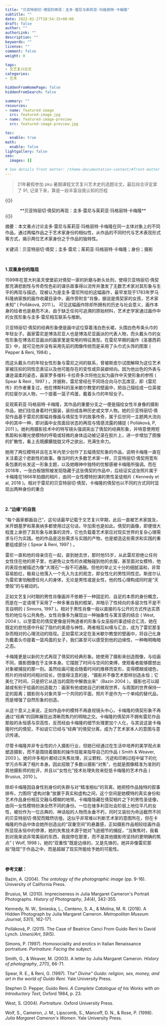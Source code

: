 ```yaml
---
title: "贝亚特丽切·倩契的再现：圭多·雷尼与茱莉亚·玛格丽特·卡梅隆"
subtitle: ""
date: 2022-02-27T10:54:15+08:00
draft: false
author: ""
authorLink: ""
description: ""
keywords: ""
license: ""
comment: false
weight: 0

tags:
- 文艺复兴论文
categories:
- 艺术

hiddenFromHomePage: false
hiddenFromSearch: false

summary: ""
resources:
- name: featured-image
  src: featured-image.jpg
- name: featured-image-preview
  src: featured-image-preview.jpg

toc:
  enable: true
math:
  enable: false
lightgallery: false
seo:
  images: []

# See details front matter: /theme-documentation-content/#front-matter
---
```


> 21年暑假参加 pku 暑期课程文艺复兴艺术史的选题论文，最后综合评定拿了 91, 记录下来，算是一段丰富自我认知的历程

{{<md>}}
<div align="center">**贝亚特丽切·倩契的再现：圭多·雷尼与茱莉亚·玛格丽特·卡梅隆**</div>
{{</md>}}

 <br>

摘要：本文重点讨论圭多·雷尼与茱莉亚·玛格丽特·卡梅隆在同一主体对象上的不同作品，通过两幅作品之于艺术家身份的相似性，从作品的不同时代与艺术表现形式等方式，揭示两位艺术家身份之于作品的独特性。

关键词：贝亚特丽切·倩契；圭多·雷尼；茱莉亚·玛格丽特·卡梅隆；身份；摄影

 <br>

**1.双重身份的隐现**

1599年在意大利圣天使堡前对倩契一家的折磨与断头处刑，使得贝亚特丽切·倩契那充满悲剧性与传奇性色彩的谋杀故事得以流传并激发了无数艺术家对其形象与生平的再现与描述。现被认为是圭多·雷尼所绘的这幅画作，最早发现于1783年罗马科隆纳家族的画作收藏目录中，画作旁附言“肖像，据说是倩契家的女孩，艺术家未知” ( Polláková, 2011 )。 可见这幅画作除却所拥有的历史与社会意义，画作本身的绘者也是悬而不决，由于缺乏任何可追溯的原始材料，艺术史学家通过画作中的女孩形象与圭多·雷尼相互联系与推断。

贝亚特丽切·倩契的经典形象便是画中这位穿着浅白色长裙，头围白色布条头巾的年轻女子。画家雷尼是博洛尼亚人也是博洛尼亚画派的代表人物，而头戴头巾的女性形象在博洛尼亚画派的画家里是常用的特征类型。在雷尼早期的画作《圣塞西莉亚》中，就可见他并没有采用先前的图像传统而是采用了头巾式头饰的图案 ( Pepper & Reni, 1984) 。

而这头戴头巾的年轻女性形象与雷尼之间的联系，曾被斯皮尔试图解释为这位艺术家被压抑的同性恋表征以及他可能存在的变性或异装癖倾向。因为他出色的外表与谦逊温柔的姿态，画家罗多维科·卡拉奇多次将他比拟为画作中天使形象的参照 ( Spear & Reni , 1997 ) 。并据称，雷尼曾经在不同场合向马尔瓦席亚，即《雷尼传》的作者重复过，他在博斯科的圣米歇尔教堂的壁画中，把自己描绘成一位英俊的拉斐尔派人物，一个提着一篮子鸡蛋，戴着头巾的年轻女子。

反观茱莉亚·玛格丽特·卡梅隆，其作品的重要分支之一便是描绘女性半身像的摄影作品，她们往往身着时代服装，装扮成各种历史或文学人物。她的贝亚特丽切·倩契作品基于雷尼的那幅肖像画与倩契生平的故事传奇，属于后世同一主题两大流向中的其中一种，即对画中女孩面目状态的再现与情感流露的捕捉 ( Polláková, P, 2011 )。她利用摄影技术中的特写镜头强调突出了倩契的经典形象，并特意使用短焦距和长曝光使模特的呼吸或轻微的身体运动被记录在胶片上，进一步增加了图像的扩散性，看上去既朦朦胧胧又呼之欲出，充满生命力。

她用了两位模特并且在五年内至少创作了五幅倩契形象的作品，说明卡梅隆一直在关注着这个悲剧性的故事。像当时的大多数艺术家一样，贝亚特丽切·倩契用宽布条包裹的长发这一形象主题，以及她眼神中独特的忧郁感被卡梅隆所强调。而在2018年，一张白板银照被发现隐藏于这张倩契的作品中，后经证实这张照片属于卡梅隆在1866年拍摄的相片，由同一女性模特扮演的男性圣徒相片 ( Kennedy et al, 2018 )。相对于雷尼的贝亚特丽切·倩契，卡梅隆的倩契也以不同的方式同时显现出两种身份的重合

 <br>

**2.“边缘”的自我**

 “每个画家都画自己”，这句话最早记载于文艺复兴早期，此后一直被艺术家提及，米开朗基罗和莱奥纳多都使用过这句话，毕加索也是如此。倩契的画像，即便很大程度上承担了其形象与故事的流传，它也负载着艺术家应对现实世界的复杂心理需求与行为实践。他的作品是这些需求与实践的产物，也是塑造这些需求和实践的重要组成部分 ( Spear & Reni, 1997 ) 。 

雷尼一直和他的母亲住在一起，直到她去世，那时他55岁，从此雷尼拒绝让任何女性住在他的房子里，也避免让女性的衣裙触碰到他的衣服，甚至面对女模特，他的表现也被描述为像“大理石”一般不可通融。但他的举止又十分的细腻温和，非常容易脸红，极易让他落入一个先入为主的观念，即女性化的男性同性恋。斯皮尔认为雷尼害怕触摸任何人的身体，无论是男性或是女性，他的性心理构成同时是“天使般”的与被动的。

正如文艺复兴时期的男性肖像画并不依赖于一种固定的、自足的本质的身份概念，而是在一定语境下采用了一种多重自我的框架，并暗示了性倾向的多层次性不是不言自明的 ( Simons, 1997 )。相对于男性肖像一般以直接的与公开的方式传达实质性的地位与公共角色，女性肖像多为展现出一种抽象性与寓言感的结合 ( West, 2004 )，以至雷尼的倩契更像是将殉道者的形象与女巫般的事迹结合汇流，她在既定的悲怆感中升起了隐约的美德与神性，两者相互纠缠与汇合，成为了雷尼那复杂而相对的心理流动的隐现。正如雷尼决定在圣米歇尔教堂的壁画中，将自己化身为戴着头巾提着一篮鸡蛋的女子，我们甚至可以感受到他的边缘性，一种晦明晦暗之态。 

卡梅隆更是以新的方式再现了倩契的经典形象。她使用了摄影来创造图像，与绘画不同，摄影图像在于主体本身。它摆脱了时间与空间的束缚，使观看者能够臆想出对象被捕捉的那一刻。虽然绘画可能会随着时间的推移而变形，变得模糊或褪色，照片的持续时间相对较长，但值得注意的是，“摄影并不像艺术那样创造永恒；它美化了时间，只是把它从适当的腐败中解救出来”（Bazin 2004 ）。摄影也可以超越或有别于绘画的创造能力：画家有他或她自己的微观世界，与周围的世界保持一定的距离；摄影则与对象共享一个共同的平面，照片不是作为一个单纯的替代品，而是增强了自然形象的创造。

从这个意义上来说，正如作品中的模特不再直视镜头中心，卡梅隆的倩契形象不再通过“经典”的回眸展现出清晰而焦灼的明暗之交。卡梅隆的倩契并不拥有雷尼作品那般的永恒感与崇高性，反而经由卡梅隆的细节处理更加个人化，与其说这是卡梅隆时代的倩契，不如说它已经与“经典”的倩契分离，成为了艺术家本人的意图与意识传递。

尽管卡梅隆并非专业性的介入摄影行业，但她已经通过在生活中培养的美学观点来塑造摄影，而不是围绕着摄影的操作技能来指导自己的作品 ( Smith & Weaver, 2003 )。她的许多相片都经过失焦处理，灰尘颗粒、污迹和印刷过程中留下的化学污点布满了相片本身。因此招致了多数以摄影“对焦”，也就是图像精准为准则的其他摄影师的批评，并且以“女性化”技术处理失败来贬低卡梅隆的艺术作品 ( Brusius, 2010 )。

除却卡梅隆因自身性别身份的失群与对“精准相似”的背离，她把控作品独特的叙事排布，力图将“虚构对象”放置于真实和虚构之间，这个空间是她模特的真实身份和艺术作品身份相互交融与模糊的地带。卡梅隆隐藏在倩契相片之下的男性圣徒像，由同一女性模特扮演全然不同的身份。一位在维多利亚社会阶层上地位平凡的女性，被扮作为一位古典的、神话般的人物而永垂不朽，同时又装扮为命运截然不同的贝亚特丽切·倩契而黯然彷徨。这似乎非常难以判断艺术家的意图所在，但在卡梅隆的作品中体会她所创造出的“双重空间”的悬置感，正如摄影作品相较绘画作品所显现永恒中的停滞，她的失焦技术源于她对飞逝细节的捕捉，“当聚焦时，我看到对我来说非常美丽的东西，我就停在那里，而不是其他摄影师坚持的更明确的焦点” ( Wolf, 1998 )，她的“双重性”既是边缘的，又是先锋的，她并非像雷尼那般“隐现”于作品之中，而是超越了现实所能给予她的可能性。

<br>

**参考文献：**

 

Bazin, A. (2004). *The ontology of the photographic image* (pp. 9-16). University of California Press.

 

Brusius, M. (2010). Impreciseness in Julia Margaret Cameron's Portrait Photographs. *History of Photography*, *34*(4), 342-355.

 

Kennedy, N. W., Smieska, L., Centeno, S. A., & Molina, M. R. (2018). A Hidden Photograph by Julia Margaret Cameron. *Metropolitan Museum Journal*, *53*(1), 162-171. 

 

Polláková, P. (2011). The Case of Beatrice Cenci From Guido Reni to David Lynch. *Umeni/Art*, *59*(5).  

 

Simons, P. (1997). Homosociality and erotics in Italian Renaissance portraiture. *Portraiture: Facing the subject*. 

 

Smith, G., & Weaver, M. (2003). A letter by Julia Margaret Cameron. *History of photography*, *27*(1), 66-71.

 

Spear, R. E., & Reni, G. (1997). T*he" Divine" Guido: religion, sex, money, and art in the world of Guido Reni.* Yale University Press.

 

Stephen D. Pepper, Guido Reni. *A Complete Catalogue of his Works with an Introductory Text*, Oxford 1984, p. 23. 

 

West, S. (2004). *Portraiture*. Oxford University Press.

 

Wolf, S., Cameron, J. M., Lipscomb, S., Mancoff, D. N., & Rose, P. (1998). *Julia Margaret Cameron's Women*. Yale University Press.

 

 

 